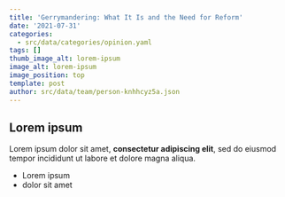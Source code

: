 ```yaml
---
title: 'Gerrymandering: What It Is and the Need for Reform'
date: '2021-07-31'
categories:
  - src/data/categories/opinion.yaml
tags: []
thumb_image_alt: lorem-ipsum
image_alt: lorem-ipsum
image_position: top
template: post
author: src/data/team/person-knhhcyz5a.json
---
```

## Lorem ipsum

Lorem ipsum dolor sit amet, **consectetur adipiscing elit**, sed do eiusmod tempor incididunt ut labore et dolore magna aliqua.

- Lorem ipsum
- dolor sit amet